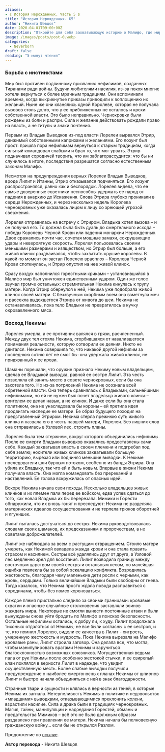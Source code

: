 ```yaml
---
aliases: 
- ⟪ История Нерожденных. Часть 5 ⟫
title: "История Нерожденных. №5"
author: "Никита Шевцов"
date: 2020-04-01T09:00:00Z
description: "Откройте для себя захватывающую историю о Малифо, где мир расходится с истинным призванием нефилимов, созданных тиранами для войны. Следите за историей Этира, который призывает своих сородичей вернуться к старым традициям, когда сильный командует слабым и берет все, что может. По мере того, как наступает хаос, станьте свидетелем борьбы королевы Лорелей за поддержание порядка и предотвращение падения ее народа в анархию и надвигающуюся угрозу потрясений."
image: /images/posts/post-0.webp
categories:
  - Neverborn
draft: false
reading: "5 минут чтения"
---
```


### Борьба с инстинктами

Мир был противен подлинному призванию нефилимов, созданных Тиранами ради войны. Будучи любителями насилия, из-за покоя многие хотели вернуться к более мрачным традициям. Они вспоминали времена, когда выкрикнутые приказы приводили к воплощению их желаний. Ныне же они кланялись одной Королеве, которая не получала вызовов столь долго, что у ее приближенных не осталось и крохи собственной власти. Это было неправильно. Чернокровки были рождены из боли и распри. Сила и желание действовать рождали право на власть, а не титулы и знаки почтения.

Первым из Владык Выводков из-под власти Лорелеи вырвался Этрир, движимый собственными капризами и желаниями. Его лозунг был прост: пришла пора нефилимам вернуться к старым традициям, когда сильный командовал слабыми и брал то, что мог урвать. Этрир подначивал сородичей творить, что им заблагорассудится: что бы ни случилось в итоге, последствия разрешатся согласно естественным законам Малифо.

Несмотря на предупреждения верных Лорелеи Владык Выводков, вроде Лилит и Итанны, Этрир отказывался подчиняться. Его лозунг распространялся, равно как и беспорядок. Лорелея видела, что ее самые доверенные советники неспособны удержать ее народ от падения в анархию до Искажения. Слова Этрира глубоко проникали в сердца Нерожденных, и через несколько недель Королева чернокровных уже оказалась лицом к лицу со зреющей угрозой свержения.

Лорелея отправилась на встречу с Этриром. Владыка хотел вызова – и он получил его. То должна была быть дуэль до смертельного исхода – победы Королевы Черной Крови или падения монархии Нерожденных. Двое сражались почти час, сочетая мощные замахи, сокрушающие удары и невероятную скорость. Лорелея пользовалась своими меньшими размерами и изяществом, но Этрир был больше, а его живой клинок раздваивался, чтобы захватить орушие королевы. В какой-то момент он застал Лорелею врасплох – Королева Черной Крови споткнулась, и Этрир опустил на нее живой клинок.

Сразу воздух наполнился горестными криками – установившийся в Малифо мир был уничтожен единственным ударом. Один же голос звучал громче остальных: стремительная Некима кинулась к трупу матери. Когда Этрир обернулся к ней, Некима уже подобрала живой клинок своей матери. С беззвучным скорбным воем она взметнула меч и рассекла выдохшегося Этрира от живота до шеи. Некима не останавливалась, пока тело Владыки не превратилось в кучку окровавленного мяса.

### Восход Некимы

Лорелея умерла, а ее противник валялся в грязи, расчлененный. Между двух тел стояла Некима, сгорбившаяся от навалившегося понимания реальности, которую сотворили ее деяния. Никто не двигался. Некима совершила то, что никакой другой нефилим за последнюю сотню лет не смог бы: она удержала живой клинок, не привязанный к ее крови.

Шаманы порешали, что оружие признало Некиму новым владельцем, сделав ее Владыкой выводка, равной ее сестре Лилит. Эта честь позволяла ей занять место в совете чернокровных, если бы она захотела того. Но из-за потрясений Некима не осознала всей обретенной власти. Она теперь сравнялась с Владыками, сильнейшими нефилимами, но ей не нужен был почет владельца живого клинка – воителем ее делал навык, а не клинок. И даже если бы она стала политиком, она не унаследовала бы короны – ей претила идея продвигать наследие ее матери. Ее образ будущего походил на представленный Этриром. Некима стерла прежнюю суть живого клинка и назвала его в честь павшей матери, Лорелеи. Без лишних слов она отправилась в Узловой лес, строить планы.

Лорелея была тем стержнем, вокруг которого объединились нефилимы. После ее смерти Владыки выводков оказались предоставлены сами себе. Каждый захватывал власть в своем племени и подгребал под себя землю; носители живых клинков захватывали большую территорию, вырезая или подчиняя меньшие выводки. К Некиме последователи шли бурным потоком, особенно из банды Этрира. Она убила их Владыку, так что ей и быть новым. Впервые в жизни Некима получила власть. Она могла командовать без пререканий и наставлений. Ее голова вскружилась от опасных идей.

Вскоре Некима начала свои походы. Несколько владельцев живых клинков и их племен пали перед ее войском, едва успев сдаться до того, как новая Владыка их бы перерезала. Мимики и Горести обнаружили, что их вновь гонят и преследуют: Некима не разделяла материнских идеалов сосуществования и не терпела трюков оборотней и лгунишек.

Лилит пыталась достучаться до сестры. Некима руководствовалась словами своих шаманов, их предсказаниям и пророчествам, а не советами доброжелателей.

Лилит же наблюдала за всем с растущим отвращением. Стоило матери умереть, как Некимой овладела жажда крови и она стала править страхом и насилием. Сестры всё удалялись друг от друга, а Узловой лес медленно зрел для восстания. Лилит возводила границу между восточным царством своей сестры и остальным лесом, но малейшая ошибка повлекла бы за собой эскалацию конфликта. Возродилась жестокость, благодаря чему маленькие дети росли с черными, как кровь, сердцами. Только величайшие Владыки были свободны от гнева. Тогда казалось, что Некима просто ждала повода расправиться с сородичами, чтобы без помех короноваться.

Каждое племя пристально следило за своими границами: кровавые схватки и опасные случайные столкновения заставляли воинов жаждать мира. Некоторые не смогли вынести постоянные атаки и были вынуждены снова уйти бродить по Малифо в поисках безопасности. Остальные нефилимы остались, к добру ли, к худу. Лилит продолжала тихонько отдаляться от Некимы; не все были согласны с ее сестрой, и те, кто помнил Лорелею, видели ее качества в Лилит - хитрость, умеренную жестокость и мудрость. Пока Некима вырезала на Малифо кровавые раны, Лилит строила заговор. Она делала все, что могла, чтобы манипулировать врагами Некимы и заручиться благосклонностью возможных союзников. Могущественная ведьма пала от рук Некимы после особенно жестокой стычки, и ее свирепый клан поклялся в верности Лилит в надежде, что увидит осуществленную месть. Более слабые выводки получили предупреждение о наиболее смертоносных планах Некимы от шпионов Лилит и быстро начали объединяться с ней в знак благодарности.

Странные твари и сущности и клялись в верности из теней, в которые Некима их загнала. Нетерпеливость Некимы в политике и недовольство «младшими» выводками, отказывающимися преклонить колени, взрастили насилие. Сила и драка были в традициях чернокровных. Магия, тайны, манипуляции и надоедания Горестей, обманы и предательства Мимиков – всё это не было должным образом раздавлено при правлении ее матери. Некима начала бы полновесную гражданскую войну… если бы не открылся Разлом.


Продолжение по [ссылке](http://malifaux.vercel.app/posts/post-107).


**Автор перевода** - Никита Шевцов

